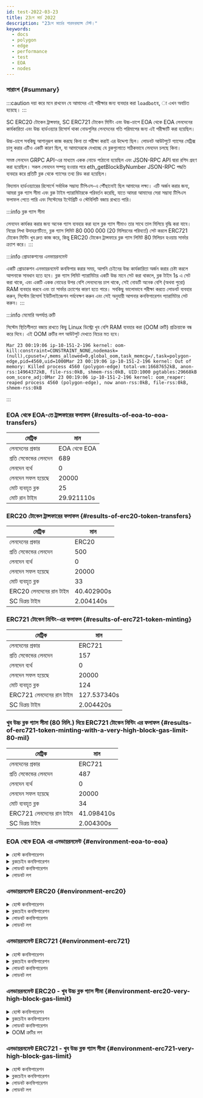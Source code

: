```yaml
---
id: test-2022-03-23
title: 23শে মার্চ 2022
description: "23শে মার্চের পারফরম্যান্স টেস্ট।"
keywords:
  - docs
  - polygon
  - edge
  - performance
  - test
  - EOA
  - nodes
---
```


### সারাংশ {#summary}

:::caution
দয়া করে মনে রাখবেন যে আমাদের এই পরীক্ষার জন্য ব্যবহার করা `loadbot`হ, া এখন অবচিত হয়েছে।
:::

SC ERC20 টোকেন ট্রান্সফার, SC ERC721 টোকেন মিন্টিং এবং উচ্চ-চাপে EOA থেকে EOA লেনদেনের কার্যকারিতা এবং উচ্চ হার্ডওয়্যার রিসোর্স থাকা নোডগুলির লেনদেনের গতি পরিমাপের জন্য এই পরীক্ষাটি করা হয়েছিল।

উচ্চ-চাপে সবকিছু আশানুরূপ কাজ করছে কিনা তা পরীক্ষা করাই এর উদ্দেশ্য ছিল। লোডবট আউটপুটে গ্যাসের মেট্রিক্স চালু করার এটিও একটি কারণ ছিল, যা আমাদেরকে দেখাচ্ছে যে ব্লকগুলোতে সঠিকভাবে লেনদেন চলছে কিনা।

সমস্ত লেনদেন GRPC API-এর মাধ্যমে একক নোডে পাঠানো হয়েছিল এবং JSON-RPC API দ্বারা রশিদ গ্রহণ করা হয়েছিল। সকল লেনদেন সম্পন্ন হওয়ার পরে eth_getBlockByNumber JSON-RPC পদ্ধতি ব্যবহার করে প্রতিটি ব্লক থেকে গ্যাসের তথ্য রিড করা হয়েছিল।

বিদ্যমান হার্ডওয়্যারের রিসোর্সে সর্বাধিক সম্ভাব্য টিপিএস-এ পৌঁছানোই ছিল আমাদের লক্ষ্য। এটি অর্জন করার জন্য, আমরা ব্লক গ্যাস সীমা এবং ব্লক টাইম প্যারামিটারকে পরিবর্তন করেছি, যাতে আমরা আমাদের সেরা সম্ভাব্য টিপিএস ফলাফল পেতে পারি এবং সিস্টেমের ইন্টেগ্রিটি ও স্টেবিলিটি বজায় রাখতে পারি।

:::info ব্লক গ্যাস সীমা

লেনদেন কার্যকর করার জন্য অনেক গ্যাস ব্যবহার করা হলে ব্লক গ্যাস সীমাও তার সাথে তাল মিলিয়ে বৃদ্ধি করা যাবে।
নিম্নের লিখা উদাহরণটিতে, ব্লক গ্যাস লিমিট 80 000 000 (20 মিলিয়নের পরিবর্তে) সেট করলে ERC721 টোকেন মিন্টিং খুব দ্রুত কাজ করে, কিন্তু ERC20 টোকেন ট্রান্সফারে ব্লক গ্যাস লিমিট 80 মিলিয়ন হওয়ায় সার্ভার ক্র্যাশ করে।
:::

:::info প্রোডাকশনের এনভায়রনমেন্ট

একটি প্রোডাকশন এনভায়রনমেন্ট কনফিগার করার সময়, আপনি চেইনের উচ্চ কার্যকারিতা অর্জন করার চেষ্টা করলে আপনাকে সাবধান হতে হবে।
ব্লক গ্যাস লিমিট প্যারামিটার একটি উচ্চ মানে সেট করা থাকলে, ব্লক টাইম 1s এ সেট করা থাকে, এবং একটি একক নোডের উপর বেশি লেনদেনের চাপ থাকে, সেই নোডটি অনেক বেশি (অথবা পুরো) RAM ব্যবহার করবে এবং তা সার্ভার ক্র্যাশের কারণ হতে পারে। সবকিছু ভালোভাবে পরীক্ষা করতে লোডবট ব্যবহার করুন, সিস্টেম রিসোর্স ইউটিলাইজেশন পর্যবেক্ষণ করুন এবং সেই অনুযায়ী আপনার কনফিগারেশন প্যারামিটার সেট করুন।
:::

:::info মেমোরি অপর্যাপ্ত ত্রুটি

সিস্টেম স্থিতিশীলতা বজায় রাখতে কিছু Linux ডিস্ট্রো খুব বেশি RAM ব্যবহার করা (OOM ত্রুটি) প্রক্রিয়াকে বন্ধ করে দিবে।
এই OOM ত্রুটির লগ আউটপুট দেখতে নিচের মত হবে।
```
Mar 23 00:19:06 ip-10-151-2-196 kernel: oom-kill:constraint=CONSTRAINT_NONE,nodemask=(null),cpuset=/,mems_allowed=0,global_oom,task_memcg=/,task=polygon-edge,pid=4560,uid=1000Mar 23 00:19:06 ip-10-151-2-196 kernel: Out of memory: Killed process 4560 (polygon-edge) total-vm:16687652kB, anon-rss:14964372kB, file-rss:0kB, shmem-rss:0kB, UID:1000 pgtables:29668kB oom_score_adj:0Mar 23 00:19:06 ip-10-151-2-196 kernel: oom_reaper: reaped process 4560 (polygon-edge), now anon-rss:0kB, file-rss:0kB, shmem-rss:0kB
```
:::

### EOA থেকে EOA-তে ট্রান্সফারের ফলাফল {#results-of-eoa-to-eoa-transfers}
| মেট্রিক | মান |
| ------ | ----- |
| লেনদেনের প্রকার | EOA থেকে EOA |
| প্রতি সেকেন্ডের লেনদেন | 689 |
| লেনদেন ব্যর্থ | 0 |
| লেনদেন সফল হয়েছে | 20000 |
| মোট ব্যবহৃত ব্লক | 25 |
| মোট রান টাইম | 29.921110s |

### ERC20 টোকেন ট্রান্সফারের ফলাফল {#results-of-erc20-token-transfers}

| মেট্রিক | মান |
| ------ | ----- |
| লেনদেনের প্রকার | ERC20 |
| প্রতি সেকেন্ডের লেনদেন | 500 |
| লেনদেন ব্যর্থ | 0 |
| লেনদেন সফল হয়েছে | 20000 |
| মোট ব্যবহৃত ব্লক | 33 |
| ERC20 লেনদেনের রান টাইম | 40.402900s |
| SC ডিপ্লয় টাইম | 2.004140s |

### ERC721 টোকেন মিন্টিং-এর ফলাফল {#results-of-erc721-token-minting}

| মেট্রিক | মান |
| ------ | ----- |
| লেনদেনের প্রকার | ERC721 |
| প্রতি সেকেন্ডের লেনদেন | 157 |
| লেনদেন ব্যর্থ | 0 |
| লেনদেন সফল হয়েছে | 20000 |
| মোট ব্যবহৃত ব্লক | 124 |
| ERC721 লেনদেনের রান টাইম | 127.537340s |
| SC ডিপ্লয় টাইম | 2.004420s |


### খুব উচ্চ ব্লক গ্যাস সীমা (80 মিলি.) দিয়ে ERC721 টোকেন মিন্টিং এর ফলাফল {#results-of-erc721-token-minting-with-a-very-high-block-gas-limit-80-mil}
| মেট্রিক | মান |
| ------ | ----- |
| লেনদেনের প্রকার | ERC721 |
| প্রতি সেকেন্ডের লেনদেন | 487 |
| লেনদেন ব্যর্থ | 0 |
| লেনদেন সফল হয়েছে | 20000 |
| মোট ব্যবহৃত ব্লক | 34 |
| ERC721 লেনদেনের রান টাইম | 41.098410s |
| SC ডিপ্লয় টাইম | 2.004300s |


### EOA থেকে EOA এর এনভায়রনমেন্ট {#environment-eoa-to-eoa}
<details>
  <summary>হোস্ট কনফিগারেশন</summary>
  <div>
    <div>
        <table>
            <tr>
                <td>ক্লাউড প্রোভাইডার</td>
                <td>AWS</td>
            </tr>
            <tr>
                <td>ইনস্ট্যান্সের আকার</td>
                <td>c5.2xlarge</td>
            </tr>
            <tr>
                <td>নেটওয়ার্কিং</td>
                <td>প্রাইভেট সাবনেট</td>
            </tr>
            <tr>
                <td>অপারেটিং সিস্টেম</td>
                <td>Amazon Linux 2 AMI (HVM) - Kernel 5.10</td>
            </tr>
            <tr>
                <td>ফাইল ডেস্ক্রিপ্টর লিমিট</td>
                <td>65535</td>
            </tr>
            <tr>
                <td>ব্যবহারকারী সর্বোচ্চ প্রসেস করতে পারেন</td>
                <td>65535</td>
            </tr>
        </table>
    </div>
    <br/>
  </div>
</details>

<details>
  <summary>ব্লকচেইন কনফিগারেশন</summary>
  <div>
    <div>
        <table>
            <tr>
                <td>Polygon Edge সংস্করণ</td>
                <td>ডেভেলপ ব্রাঞ্চে <a href="https://github.com/0xPolygon/polygon-edge/commit/06e11eac8da98c79c938fc53dda2da3318cfbe04">06e11eac8da98c79c938fc53ddda2da3318cfbe04</a> কমিট করুন</td>
            </tr>
            <tr>
                <td>যাচাইকারীর নোড</td>
                <td>4</td>
            </tr>
            <tr>
                <td>অ-যাচাইকারী নোড</td>
                <td>0</td>
            </tr>
            <tr>
                <td>কনসেনসাস</td>
                <td>IBFT PoA</td>
            </tr>
            <tr>
                <td>ব্লক টাইম</td>
                <td>1s</td>
            </tr>
            <tr>
                <td>ব্লক গ্যাস সীমা</td>
                <td>20000000</td>
            </tr>
            <tr>
                <td>সর্বোচ্চ স্লট</td>
                <td>1000000</td>
            </tr>
            <tr>
                <td>ব্লকের গড় ব্যবহার</td>
                <td>84.00%</td>
            </tr>
        </table>
    </div>
    <br/>
  </div>
</details>

<details>
  <summary>লোডবট কনফিগারেশন</summary>
  <div>
    <div>
        <table>
            <tr>
                <td>মোট লেনদেন</td>
                <td>20000</td>
            </tr>
            <tr>
                <td>প্রতি সেকেন্ডে পাঠানো লেনদেন</td>
                <td>689</td>
            </tr>
            <tr>
                <td>লেনদেনের প্রকার</td>
                <td>EOA থেকে EOA ট্রান্সফার</td>
            </tr>
        </table>
    </div>
    <br/>
  </div>
</details>

<details>
    <summary>লোডবট লগ</summary>

    [COUNT DATA]
    Transactions submitted = 20000
    Transactions failed    = 0

    [APPROXIMATE TPS]
    Approximate number of transactions per second = 689

    [TURN AROUND DATA]
    Average transaction turn around = 5.685740s
    Fastest transaction turn around = 2.004480s
    Slowest transaction turn around = 9.013790s
    Total loadbot execution time    = 29.921110s

    [BLOCK DATA]
    Blocks required = 25

    Block #435 = 865 txns (18165000 gasUsed / 20000000 gasLimit) utilization = 90.83%
    Block #436 = 952 txns (19992000 gasUsed / 20000000 gasLimit) utilization = 99.96%
    Block #437 = 360 txns (7560000 gasUsed / 20000000 gasLimit) utilization  = 37.80%
    Block #438 = 952 txns (19992000 gasUsed / 20000000 gasLimit) utilization = 99.96%
    Block #439 = 952 txns (19992000 gasUsed / 20000000 gasLimit) utilization = 99.96%
    Block #440 = 952 txns (19992000 gasUsed / 20000000 gasLimit) utilization = 99.96%
    Block #442 = 952 txns (19992000 gasUsed / 20000000 gasLimit) utilization = 99.96%
    Block #443 = 952 txns (19992000 gasUsed / 20000000 gasLimit) utilization = 99.96%
    Block #444 = 952 txns (19992000 gasUsed / 20000000 gasLimit) utilization = 99.96%
    Block #445 = 157 txns (3297000 gasUsed / 20000000 gasLimit) utilization  = 16.48%
    Block #446 = 952 txns (19992000 gasUsed / 20000000 gasLimit) utilization = 99.96%
    Block #447 = 952 txns (19992000 gasUsed / 20000000 gasLimit) utilization = 99.96%
    Block #448 = 952 txns (19992000 gasUsed / 20000000 gasLimit) utilization = 99.96%
    Block #450 = 952 txns (19992000 gasUsed / 20000000 gasLimit) utilization = 99.96%
    Block #451 = 952 txns (19992000 gasUsed / 20000000 gasLimit) utilization = 99.96%
    Block #452 = 952 txns (19992000 gasUsed / 20000000 gasLimit) utilization = 99.96%
    Block #453 = 363 txns (7623000 gasUsed / 20000000 gasLimit) utilization  = 38.12%
    Block #454 = 952 txns (19992000 gasUsed / 20000000 gasLimit) utilization = 99.96%
    Block #455 = 952 txns (19992000 gasUsed / 20000000 gasLimit) utilization = 99.96%
    Block #456 = 952 txns (19992000 gasUsed / 20000000 gasLimit) utilization = 99.96%
    Block #458 = 952 txns (19992000 gasUsed / 20000000 gasLimit) utilization = 99.96%
    Block #459 = 952 txns (19992000 gasUsed / 20000000 gasLimit) utilization = 99.96%
    Block #460 = 952 txns (19992000 gasUsed / 20000000 gasLimit) utilization = 99.96%
    Block #461 = 16 txns (336000 gasUsed / 20000000 gasLimit) utilization    = 1.68%
    Block #462 = 151 txns (3171000 gasUsed / 20000000 gasLimit) utilization  = 15.86%

    [AVERAGE BLOCK UTILIZATION]
    Average utilization acorss all blocks = 84.00%
</details>

### এনভায়রনমেন্ট ERC20 {#environment-erc20}
<details>
  <summary>হোস্ট কনফিগারেশন</summary>
  <div>
    <div>
        <table>
            <tr>
                <td>ক্লাউড প্রোভাইডার</td>
                <td>AWS</td>
            </tr>
            <tr>
                <td>ইনস্ট্যান্সের আকার</td>
                <td>c5.2xlarge</td>
            </tr>
            <tr>
                <td>নেটওয়ার্কিং</td>
                <td>প্রাইভেট সাবনেট</td>
            </tr>
            <tr>
                <td>অপারেটিং সিস্টেম</td>
                <td>Amazon Linux 2 AMI (HVM) - Kernel 5.10</td>
            </tr>
            <tr>
                <td>ফাইল ডেস্ক্রিপ্টর লিমিট</td>
                <td>65535</td>
            </tr>
            <tr>
                <td>ব্যবহারকারী সর্বোচ্চ প্রসেস করতে পারেন</td>
                <td>65535</td>
            </tr>
        </table>
    </div>
    <br/>
  </div>
</details>

<details>
  <summary>ব্লকচেইন কনফিগারেশন</summary>
  <div>
    <div>
        <table>
            <tr>
                <td>Polygon Edge সংস্করণ</td>
                <td>ডেভেলপ ব্রাঞ্চে <a href="https://github.com/0xPolygon/polygon-edge/commit/06e11eac8da98c79c938fc53dda2da3318cfbe04">06e11eac8da98c79c938fc53ddda2da3318cfbe04</a> কমিট করুন</td>
            </tr>
            <tr>
                <td>যাচাইকারীর নোড</td>
                <td>4</td>
            </tr>
            <tr>
                <td>অ-যাচাইকারী নোড</td>
                <td>0</td>
            </tr>
            <tr>
                <td>কনসেনসাস</td>
                <td>IBFT PoA</td>
            </tr>
            <tr>
                <td>ব্লক টাইম</td>
                <td>1s</td>
            </tr>
            <tr>
                <td>ব্লক গ্যাস সীমা</td>
                <td>20000000</td>
            </tr>
            <tr>
                <td>সর্বোচ্চ স্লট</td>
                <td>1000000</td>
            </tr>
            <tr>
                <td>ব্লকের গড় ব্যবহার</td>
                <td>88.38%</td>
            </tr>
        </table>
    </div>
    <br/>
  </div>
</details>

<details>
  <summary>লোডবট কনফিগারেশন</summary>
  <div>
    <div>
        <table>
            <tr>
                <td>মোট লেনদেন</td>
                <td>20000</td>
            </tr>
            <tr>
                <td>প্রতি সেকেন্ডে পাঠানো লেনদেন</td>
                <td>500</td>
            </tr>
            <tr>
                <td>লেনদেনের প্রকার</td>
                <td>ERC20 থেকে ERC20 ট্রান্সফার</td>
            </tr>
        </table>
    </div>
    <br/>
  </div>
</details>

<details>
    <summary>লোডবট লগ</summary>

    [COUNT DATA]
    Transactions submitted = 20000
    Transactions failed    = 0

    [APPROXIMATE TPS]
    Approximate number of transactions per second = 500

    [CONTRACT DEPLOYMENT DATA]
    Contract address     = 0xfCCb5bC1E2EdCcE6336f3C3112af488E9f7fFd45
    Total execution time = 2.004140s

    [CONTRACT BLOCK DATA]
    Blocks required = 1

    Block #643 = 1 txns (1055769 gasUsed / 20000000 gasLimit) utilization = 5.28%

    [TURN AROUND DATA]
    Average transaction turn around = 10.011350s
    Fastest transaction turn around = 2.005370s
    Slowest transaction turn around = 18.039780s
    Total loadbot execution time    = 40.402900s

    [BLOCK DATA]
    Blocks required = 33

    Block #645 = 684 txns (19962000 gasUsed / 20000000 gasLimit) utilization = 99.81%
    Block #646 = 685 txns (19976150 gasUsed / 20000000 gasLimit) utilization = 99.88%
    Block #647 = 685 txns (19976150 gasUsed / 20000000 gasLimit) utilization = 99.88%
    Block #648 = 685 txns (19976150 gasUsed / 20000000 gasLimit) utilization = 99.88%
    Block #650 = 685 txns (19976150 gasUsed / 20000000 gasLimit) utilization = 99.88%
    Block #651 = 685 txns (19976150 gasUsed / 20000000 gasLimit) utilization = 99.88%
    Block #652 = 685 txns (19976150 gasUsed / 20000000 gasLimit) utilization = 99.88%
    Block #653 = 1 txns (37550 gasUsed / 20000000 gasLimit) utilization      = 0.19%
    Block #654 = 685 txns (19976150 gasUsed / 20000000 gasLimit) utilization = 99.88%
    Block #655 = 685 txns (19976150 gasUsed / 20000000 gasLimit) utilization = 99.88%
    Block #656 = 685 txns (19976150 gasUsed / 20000000 gasLimit) utilization = 99.88%
    Block #657 = 200 txns (5838400 gasUsed / 20000000 gasLimit) utilization  = 29.19%
    Block #658 = 685 txns (19976150 gasUsed / 20000000 gasLimit) utilization = 99.88%
    Block #659 = 685 txns (19976150 gasUsed / 20000000 gasLimit) utilization = 99.88%
    Block #660 = 685 txns (19976150 gasUsed / 20000000 gasLimit) utilization = 99.88%
    Block #661 = 200 txns (5838400 gasUsed / 20000000 gasLimit) utilization  = 29.19%
    Block #662 = 685 txns (19976150 gasUsed / 20000000 gasLimit) utilization = 99.88%
    Block #663 = 685 txns (19976150 gasUsed / 20000000 gasLimit) utilization = 99.88%
    Block #664 = 685 txns (19976150 gasUsed / 20000000 gasLimit) utilization = 99.88%
    Block #666 = 685 txns (19976150 gasUsed / 20000000 gasLimit) utilization = 99.88%
    Block #667 = 685 txns (19976150 gasUsed / 20000000 gasLimit) utilization = 99.88%
    Block #668 = 685 txns (19976150 gasUsed / 20000000 gasLimit) utilization = 99.88%
    Block #669 = 414 txns (12076500 gasUsed / 20000000 gasLimit) utilization = 60.38%
    Block #670 = 685 txns (19976150 gasUsed / 20000000 gasLimit) utilization = 99.88%
    Block #671 = 685 txns (19976150 gasUsed / 20000000 gasLimit) utilization = 99.88%
    Block #672 = 685 txns (19976150 gasUsed / 20000000 gasLimit) utilization = 99.88%
    Block #673 = 46 txns (1349300 gasUsed / 20000000 gasLimit) utilization   = 6.75%
    Block #674 = 685 txns (19976150 gasUsed / 20000000 gasLimit) utilization = 99.88%
    Block #675 = 685 txns (19976150 gasUsed / 20000000 gasLimit) utilization = 99.88%
    Block #676 = 685 txns (19976150 gasUsed / 20000000 gasLimit) utilization = 99.88%
    Block #678 = 685 txns (19976150 gasUsed / 20000000 gasLimit) utilization = 99.88%
    Block #679 = 685 txns (19976150 gasUsed / 20000000 gasLimit) utilization = 99.88%
    Block #680 = 645 txns (18810150 gasUsed / 20000000 gasLimit) utilization = 94.05%

    [AVERAGE BLOCK UTILIZATION]
    Average utilization acorss all blocks = 88.38%

</details>

### এনভায়রনমেন্ট ERC721 {#environment-erc721}
<details>
  <summary>হোস্ট কনফিগারেশন</summary>
  <div>
    <div>
        <table>
            <tr>
                <td>ক্লাউড প্রোভাইডার</td>
                <td>AWS</td>
            </tr>
            <tr>
                <td>ইনস্ট্যান্সের আকার</td>
                <td>c5.2xlarge</td>
            </tr>
            <tr>
                <td>নেটওয়ার্কিং</td>
                <td>প্রাইভেট সাবনেট</td>
            </tr>
            <tr>
                <td>অপারেটিং সিস্টেম</td>
                <td>Amazon Linux 2 AMI (HVM) - Kernel 5.10</td>
            </tr>
            <tr>
                <td>ফাইল ডেস্ক্রিপ্টর লিমিট</td>
                <td>65535</td>
            </tr>
            <tr>
                <td>ব্যবহারকারী সর্বোচ্চ প্রসেস করতে পারেন</td>
                <td>65535</td>
            </tr>
        </table>
    </div>
    <br/>
  </div>
</details>

<details>
  <summary>ব্লকচেইন কনফিগারেশন</summary>
  <div>
    <div>
        <table>
            <tr>
                <td>Polygon Edge সংস্করণ</td>
                <td>ডেভেলপ ব্রাঞ্চে <a href="https://github.com/0xPolygon/polygon-edge/commit/06e11eac8da98c79c938fc53dda2da3318cfbe04">06e11eac8da98c79c938fc53ddda2da3318cfbe04</a> কমিট করুন</td>
            </tr>
            <tr>
                <td>যাচাইকারীর নোড</td>
                <td>4</td>
            </tr>
            <tr>
                <td>অ-যাচাইকারী নোড</td>
                <td>0</td>
            </tr>
            <tr>
                <td>কনসেনসাস</td>
                <td>IBFT PoA</td>
            </tr>
            <tr>
                <td>ব্লক টাইম</td>
                <td>1s</td>
            </tr>
            <tr>
                <td>ব্লক গ্যাস সীমা</td>
                <td>20000000</td>
            </tr>
            <tr>
                <td>সর্বোচ্চ স্লট</td>
                <td>1000000</td>
            </tr>
            <tr>
                <td>ব্লকের গড় ব্যবহার</td>
                <td>92.90%</td>
            </tr>
        </table>
    </div>
    <br/>
  </div>
</details>

<details>
  <summary>লোডবট কনফিগারেশন</summary>
  <div>
    <div>
        <table>
            <tr>
                <td>মোট লেনদেন</td>
                <td>20000</td>
            </tr>
            <tr>
                <td>প্রতি সেকেন্ডে পাঠানো লেনদেন</td>
                <td>157</td>
            </tr>
            <tr>
                <td>লেনদেনের প্রকার</td>
                <td>ERC721 টোকেন মিন্ট</td>
            </tr>
        </table>
    </div>
    <br/>
  </div>
</details>

<details>
    <summary>লোডবট লগ</summary>

    [COUNT DATA]
    Transactions submitted = 20000
    Transactions failed    = 0

    [APPROXIMATE TPS]
    Approximate number of transactions per second = 157

    [CONTRACT DEPLOYMENT DATA]
    Contract address     = 0x04D4F76817D951fc15E08392cBB056B50fea64aa
    Total execution time = 2.004420s

    [CONTRACT BLOCK DATA]
    Blocks required = 1

    Block #1173 = 1 txns (2528760 gasUsed / 20000000 gasLimit) utilization = 12.64%

    [TURN AROUND DATA]
    Average transaction turn around = 53.282990s
    Fastest transaction turn around = 2.003130s
    Slowest transaction turn around = 105.151960s
    Total loadbot execution time    = 127.537340s

    [BLOCK DATA]
    Blocks required = 124

    Block #1175 = 173 txns (19958658 gasUsed / 20000000 gasLimit) utilization = 99.79%
    Block #1176 = 173 txns (19928658 gasUsed / 20000000 gasLimit) utilization = 99.64%
    Block #1177 = 173 txns (19928658 gasUsed / 20000000 gasLimit) utilization = 99.64%
    Block #1178 = 173 txns (19928658 gasUsed / 20000000 gasLimit) utilization = 99.64%
    Block #1179 = 173 txns (19928658 gasUsed / 20000000 gasLimit) utilization = 99.64%
    Block #1180 = 173 txns (19928658 gasUsed / 20000000 gasLimit) utilization = 99.64%
    Block #1181 = 173 txns (19928658 gasUsed / 20000000 gasLimit) utilization = 99.64%
    Block #1182 = 173 txns (19928658 gasUsed / 20000000 gasLimit) utilization = 99.64%
    Block #1183 = 173 txns (19928658 gasUsed / 20000000 gasLimit) utilization = 99.64%
    Block #1184 = 173 txns (19928658 gasUsed / 20000000 gasLimit) utilization = 99.64%
    Block #1185 = 173 txns (19928658 gasUsed / 20000000 gasLimit) utilization = 99.64%
    Block #1186 = 173 txns (19928658 gasUsed / 20000000 gasLimit) utilization = 99.64%
    Block #1187 = 173 txns (19928658 gasUsed / 20000000 gasLimit) utilization = 99.64%
    Block #1188 = 173 txns (19928658 gasUsed / 20000000 gasLimit) utilization = 99.64%
    Block #1189 = 173 txns (19928658 gasUsed / 20000000 gasLimit) utilization = 99.64%
    Block #1190 = 173 txns (19928658 gasUsed / 20000000 gasLimit) utilization = 99.64%
    Block #1191 = 173 txns (19928658 gasUsed / 20000000 gasLimit) utilization = 99.64%
    Block #1192 = 47 txns (5420262 gasUsed / 20000000 gasLimit) utilization   = 27.10%
    Block #1193 = 173 txns (19928658 gasUsed / 20000000 gasLimit) utilization = 99.64%
    Block #1194 = 173 txns (19928658 gasUsed / 20000000 gasLimit) utilization = 99.64%
    Block #1195 = 173 txns (19928658 gasUsed / 20000000 gasLimit) utilization = 99.64%
    Block #1196 = 173 txns (19928658 gasUsed / 20000000 gasLimit) utilization = 99.64%
    Block #1197 = 173 txns (19928658 gasUsed / 20000000 gasLimit) utilization = 99.64%
    Block #1198 = 173 txns (19928658 gasUsed / 20000000 gasLimit) utilization = 99.64%
    Block #1199 = 173 txns (19928658 gasUsed / 20000000 gasLimit) utilization = 99.64%
    Block #1200 = 173 txns (19928658 gasUsed / 20000000 gasLimit) utilization = 99.64%
    Block #1201 = 173 txns (19928658 gasUsed / 20000000 gasLimit) utilization = 99.64%
    Block #1202 = 173 txns (19928658 gasUsed / 20000000 gasLimit) utilization = 99.64%
    Block #1203 = 173 txns (19928658 gasUsed / 20000000 gasLimit) utilization = 99.64%
    Block #1204 = 45 txns (5189970 gasUsed / 20000000 gasLimit) utilization   = 25.95%
    Block #1205 = 173 txns (19928658 gasUsed / 20000000 gasLimit) utilization = 99.64%
    Block #1206 = 173 txns (19928658 gasUsed / 20000000 gasLimit) utilization = 99.64%
    Block #1207 = 173 txns (19928658 gasUsed / 20000000 gasLimit) utilization = 99.64%
    Block #1208 = 59 txns (6802014 gasUsed / 20000000 gasLimit) utilization   = 34.01%
    Block #1209 = 173 txns (19928658 gasUsed / 20000000 gasLimit) utilization = 99.64%
    Block #1210 = 173 txns (19928658 gasUsed / 20000000 gasLimit) utilization = 99.64%
    Block #1211 = 173 txns (19928658 gasUsed / 20000000 gasLimit) utilization = 99.64%
    Block #1212 = 173 txns (19928658 gasUsed / 20000000 gasLimit) utilization = 99.64%
    Block #1213 = 173 txns (19928658 gasUsed / 20000000 gasLimit) utilization = 99.64%
    Block #1214 = 173 txns (19928658 gasUsed / 20000000 gasLimit) utilization = 99.64%
    Block #1215 = 173 txns (19928658 gasUsed / 20000000 gasLimit) utilization = 99.64%
    Block #1216 = 42 txns (4844532 gasUsed / 20000000 gasLimit) utilization   = 24.22%
    Block #1217 = 173 txns (19928658 gasUsed / 20000000 gasLimit) utilization = 99.64%
    Block #1218 = 173 txns (19928658 gasUsed / 20000000 gasLimit) utilization = 99.64%
    Block #1219 = 173 txns (19928658 gasUsed / 20000000 gasLimit) utilization = 99.64%
    Block #1220 = 173 txns (19928658 gasUsed / 20000000 gasLimit) utilization = 99.64%
    Block #1221 = 173 txns (19928658 gasUsed / 20000000 gasLimit) utilization = 99.64%
    Block #1222 = 173 txns (19928658 gasUsed / 20000000 gasLimit) utilization = 99.64%
    Block #1223 = 173 txns (19928658 gasUsed / 20000000 gasLimit) utilization = 99.64%
    Block #1224 = 26 txns (3002196 gasUsed / 20000000 gasLimit) utilization   = 15.01%
    Block #1225 = 173 txns (19928658 gasUsed / 20000000 gasLimit) utilization = 99.64%
    Block #1226 = 173 txns (19928658 gasUsed / 20000000 gasLimit) utilization = 99.64%
    Block #1227 = 173 txns (19928658 gasUsed / 20000000 gasLimit) utilization = 99.64%
    Block #1228 = 173 txns (19928658 gasUsed / 20000000 gasLimit) utilization = 99.64%
    Block #1229 = 173 txns (19928658 gasUsed / 20000000 gasLimit) utilization = 99.64%
    Block #1230 = 173 txns (19928658 gasUsed / 20000000 gasLimit) utilization = 99.64%
    Block #1231 = 173 txns (19928658 gasUsed / 20000000 gasLimit) utilization = 99.64%
    Block #1232 = 76 txns (8759496 gasUsed / 20000000 gasLimit) utilization   = 43.80%
    Block #1233 = 173 txns (19928658 gasUsed / 20000000 gasLimit) utilization = 99.64%
    Block #1234 = 173 txns (19928658 gasUsed / 20000000 gasLimit) utilization = 99.64%
    Block #1235 = 173 txns (19928658 gasUsed / 20000000 gasLimit) utilization = 99.64%
    Block #1236 = 90 txns (10371540 gasUsed / 20000000 gasLimit) utilization  = 51.86%
    Block #1237 = 173 txns (19928658 gasUsed / 20000000 gasLimit) utilization = 99.64%
    Block #1238 = 173 txns (19928658 gasUsed / 20000000 gasLimit) utilization = 99.64%
    Block #1239 = 173 txns (19928658 gasUsed / 20000000 gasLimit) utilization = 99.64%
    Block #1240 = 173 txns (19928658 gasUsed / 20000000 gasLimit) utilization = 99.64%
    Block #1241 = 173 txns (19928658 gasUsed / 20000000 gasLimit) utilization = 99.64%
    Block #1242 = 173 txns (19928658 gasUsed / 20000000 gasLimit) utilization = 99.64%
    Block #1243 = 173 txns (19928658 gasUsed / 20000000 gasLimit) utilization = 99.64%
    Block #1244 = 173 txns (19928658 gasUsed / 20000000 gasLimit) utilization = 99.64%
    Block #1245 = 173 txns (19928658 gasUsed / 20000000 gasLimit) utilization = 99.64%
    Block #1246 = 173 txns (19928658 gasUsed / 20000000 gasLimit) utilization = 99.64%
    Block #1247 = 173 txns (19928658 gasUsed / 20000000 gasLimit) utilization = 99.64%
    Block #1248 = 173 txns (19928658 gasUsed / 20000000 gasLimit) utilization = 99.64%
    Block #1249 = 173 txns (19928658 gasUsed / 20000000 gasLimit) utilization = 99.64%
    Block #1250 = 173 txns (19928658 gasUsed / 20000000 gasLimit) utilization = 99.64%
    Block #1251 = 173 txns (19928658 gasUsed / 20000000 gasLimit) utilization = 99.64%
    Block #1252 = 173 txns (19928658 gasUsed / 20000000 gasLimit) utilization = 99.64%
    Block #1253 = 173 txns (19928658 gasUsed / 20000000 gasLimit) utilization = 99.64%
    Block #1254 = 173 txns (19928658 gasUsed / 20000000 gasLimit) utilization = 99.64%
    Block #1255 = 173 txns (19928658 gasUsed / 20000000 gasLimit) utilization = 99.64%
    Block #1256 = 173 txns (19928658 gasUsed / 20000000 gasLimit) utilization = 99.64%
    Block #1257 = 173 txns (19928658 gasUsed / 20000000 gasLimit) utilization = 99.64%
    Block #1258 = 173 txns (19928658 gasUsed / 20000000 gasLimit) utilization = 99.64%
    Block #1259 = 173 txns (19928658 gasUsed / 20000000 gasLimit) utilization = 99.64%
    Block #1260 = 99 txns (11407854 gasUsed / 20000000 gasLimit) utilization  = 57.04%
    Block #1261 = 173 txns (19928658 gasUsed / 20000000 gasLimit) utilization = 99.64%
    Block #1262 = 173 txns (19928658 gasUsed / 20000000 gasLimit) utilization = 99.64%
    Block #1263 = 173 txns (19928658 gasUsed / 20000000 gasLimit) utilization = 99.64%
    Block #1264 = 173 txns (19928658 gasUsed / 20000000 gasLimit) utilization = 99.64%
    Block #1265 = 173 txns (19928658 gasUsed / 20000000 gasLimit) utilization = 99.64%
    Block #1266 = 173 txns (19928658 gasUsed / 20000000 gasLimit) utilization = 99.64%
    Block #1267 = 173 txns (19928658 gasUsed / 20000000 gasLimit) utilization = 99.64%
    Block #1268 = 18 txns (2081028 gasUsed / 20000000 gasLimit) utilization   = 10.41%
    Block #1269 = 173 txns (19928658 gasUsed / 20000000 gasLimit) utilization = 99.64%
    Block #1270 = 173 txns (19928658 gasUsed / 20000000 gasLimit) utilization = 99.64%
    Block #1271 = 173 txns (19928658 gasUsed / 20000000 gasLimit) utilization = 99.64%
    Block #1272 = 173 txns (19928658 gasUsed / 20000000 gasLimit) utilization = 99.64%
    Block #1273 = 173 txns (19928658 gasUsed / 20000000 gasLimit) utilization = 99.64%
    Block #1274 = 173 txns (19928658 gasUsed / 20000000 gasLimit) utilization = 99.64%
    Block #1275 = 173 txns (19928658 gasUsed / 20000000 gasLimit) utilization = 99.64%
    Block #1276 = 173 txns (19928658 gasUsed / 20000000 gasLimit) utilization = 99.64%
    Block #1277 = 173 txns (19928658 gasUsed / 20000000 gasLimit) utilization = 99.64%
    Block #1278 = 173 txns (19928658 gasUsed / 20000000 gasLimit) utilization = 99.64%
    Block #1279 = 173 txns (19928658 gasUsed / 20000000 gasLimit) utilization = 99.64%
    Block #1280 = 173 txns (19928658 gasUsed / 20000000 gasLimit) utilization = 99.64%
    Block #1281 = 173 txns (19928658 gasUsed / 20000000 gasLimit) utilization = 99.64%
    Block #1282 = 173 txns (19928658 gasUsed / 20000000 gasLimit) utilization = 99.64%
    Block #1283 = 173 txns (19928658 gasUsed / 20000000 gasLimit) utilization = 99.64%
    Block #1284 = 173 txns (19928658 gasUsed / 20000000 gasLimit) utilization = 99.64%
    Block #1285 = 173 txns (19928658 gasUsed / 20000000 gasLimit) utilization = 99.64%
    Block #1286 = 173 txns (19928658 gasUsed / 20000000 gasLimit) utilization = 99.64%
    Block #1287 = 173 txns (19928658 gasUsed / 20000000 gasLimit) utilization = 99.64%
    Block #1288 = 78 txns (8989788 gasUsed / 20000000 gasLimit) utilization   = 44.95%
    Block #1289 = 173 txns (19928658 gasUsed / 20000000 gasLimit) utilization = 99.64%
    Block #1290 = 173 txns (19928658 gasUsed / 20000000 gasLimit) utilization = 99.64%
    Block #1291 = 173 txns (19928658 gasUsed / 20000000 gasLimit) utilization = 99.64%
    Block #1292 = 173 txns (19928658 gasUsed / 20000000 gasLimit) utilization = 99.64%
    Block #1293 = 173 txns (19928658 gasUsed / 20000000 gasLimit) utilization = 99.64%
    Block #1294 = 173 txns (19928658 gasUsed / 20000000 gasLimit) utilization = 99.64%
    Block #1295 = 173 txns (19928658 gasUsed / 20000000 gasLimit) utilization = 99.64%
    Block #1296 = 30 txns (3462780 gasUsed / 20000000 gasLimit) utilization   = 17.31%
    Block #1297 = 173 txns (19928658 gasUsed / 20000000 gasLimit) utilization = 99.64%
    Block #1298 = 14 txns (1620444 gasUsed / 20000000 gasLimit) utilization   = 8.10%

    [AVERAGE BLOCK UTILIZATION]
    Average utilization acorss all blocks = 92.90%

</details>

### এনভায়রনমেন্ট ERC20 - খুব উচ্চ ব্লক গ্যাস সীমা {#environment-erc20-very-high-block-gas-limit}
<details>
  <summary>হোস্ট কনফিগারেশন</summary>
  <div>
    <div>
        <table>
            <tr>
                <td>ক্লাউড প্রোভাইডার</td>
                <td>AWS</td>
            </tr>
            <tr>
                <td>ইনস্ট্যান্সের আকার</td>
                <td>c5.2xlarge</td>
            </tr>
            <tr>
                <td>নেটওয়ার্কিং</td>
                <td>প্রাইভেট সাবনেট</td>
            </tr>
            <tr>
                <td>অপারেটিং সিস্টেম</td>
                <td>Amazon Linux 2 AMI (HVM) - Kernel 5.10</td>
            </tr>
            <tr>
                <td>ফাইল ডেস্ক্রিপ্টর লিমিট</td>
                <td>65535</td>
            </tr>
            <tr>
                <td>ব্যবহারকারী সর্বোচ্চ প্রসেস করতে পারেন</td>
                <td>65535</td>
            </tr>
        </table>
    </div>
    <br/>
  </div>
</details>

<details>
  <summary>ব্লকচেইন কনফিগারেশন</summary>
  <div>
    <div>
        <table>
            <tr>
                <td>Polygon Edge সংস্করণ</td>
                <td>ডেভেলপ ব্রাঞ্চে <a href="https://github.com/0xPolygon/polygon-edge/commit/06e11eac8da98c79c938fc53dda2da3318cfbe04">06e11eac8da98c79c938fc53ddda2da3318cfbe04</a> কমিট করুন</td>
            </tr>
            <tr>
                <td>যাচাইকারীর নোড</td>
                <td>4</td>
            </tr>
            <tr>
                <td>অ-যাচাইকারী নোড</td>
                <td>0</td>
            </tr>
            <tr>
                <td>কনসেনসাস</td>
                <td>IBFT PoA</td>
            </tr>
            <tr>
                <td>ব্লক টাইম</td>
                <td>1s</td>
            </tr>
            <tr>
                <td>ব্লক গ্যাস সীমা</td>
                <td>80000000</td>
            </tr>
            <tr>
                <td>সর্বোচ্চ স্লট</td>
                <td>1000000</td>
            </tr>
            <tr>
                <td>ব্লকের গড় ব্যবহার</td>
                <td>---</td>
            </tr>
        </table>
    </div>
    <br/>
  </div>
</details>

<details>
  <summary>লোডবট কনফিগারেশন</summary>
  <div>
    <div>
        <table>
            <tr>
                <td>মোট লেনদেন</td>
                <td>20000</td>
            </tr>
            <tr>
                <td>প্রতি সেকেন্ডে পাঠানো লেনদেন</td>
                <td>---</td>
            </tr>
            <tr>
                <td>লেনদেনের প্রকার</td>
                <td>ERC20 থেকে ERC20-তে ট্রান্সফার</td>
            </tr>
        </table>
    </div>
    <br/>
  </div>
</details>

<details>
    <summary>OOM ত্রুটির লগ</summary>

    Mar 23 00:19:06 ip-10-151-2-196 kernel: oom-kill:constraint=CONSTRAINT_NONE,nodemask=(null),cpuset=/,mems_allowed=0,global_oom,task_memcg=/,task=polygon-edge,pid=4560,uid=1000
    Mar 23 00:19:06 ip-10-151-2-196 kernel: Out of memory: Killed process 4560 (polygon-edge) total-vm:16687652kB, anon-rss:14964372kB, file-rss:0kB, shmem-rss:0kB, UID:1000 pgtables:29668kB oom_score_adj:0
    Mar 23 00:19:06 ip-10-151-2-196 kernel: oom_reaper: reaped process 4560 (polygon-edge), now anon-rss:0kB, file-rss:0kB, shmem-rss:0kB   

</details>

### এনভায়রনমেন্ট ERC721 - খুব উচ্চ ব্লক গ্যাস সীমা {#environment-erc721-very-high-block-gas-limit}
<details>
  <summary>হোস্ট কনফিগারেশন</summary>
  <div>
    <div>
        <table>
            <tr>
                <td>ক্লাউড প্রোভাইডার</td>
                <td>AWS</td>
            </tr>
            <tr>
                <td>ইনস্ট্যান্সের আকার</td>
                <td>c5.2xlarge</td>
            </tr>
            <tr>
                <td>নেটওয়ার্কিং</td>
                <td>প্রাইভেট সাবনেট</td>
            </tr>
            <tr>
                <td>অপারেটিং সিস্টেম</td>
                <td>Amazon Linux 2 AMI (HVM) - Kernel 5.10</td>
            </tr>
            <tr>
                <td>ফাইল ডেস্ক্রিপ্টর লিমিট</td>
                <td>65535</td>
            </tr>
            <tr>
                <td>ব্যবহারকারী সর্বোচ্চ প্রসেস করতে পারেন</td>
                <td>65535</td>
            </tr>
        </table>
    </div>
    <br/>
  </div>
</details>

<details>
  <summary>ব্লকচেইন কনফিগারেশন</summary>
  <div>
    <div>
        <table>
            <tr>
                <td>Polygon Edge সংস্করণ</td>
                <td>ডেভেলপ ব্রাঞ্চে <a href="https://github.com/0xPolygon/polygon-edge/commit/06e11eac8da98c79c938fc53dda2da3318cfbe04">06e11eac8da98c79c938fc53ddda2da3318cfbe04</a> কমিট করুন</td>
            </tr>
            <tr>
                <td>যাচাইকারীর নোড</td>
                <td>4</td>
            </tr>
            <tr>
                <td>অ-যাচাইকারী নোড</td>
                <td>0</td>
            </tr>
            <tr>
                <td>কনসেনসাস</td>
                <td>IBFT PoA</td>
            </tr>
            <tr>
                <td>ব্লক টাইম</td>
                <td>1s</td>
            </tr>
            <tr>
                <td>ব্লক গ্যাস সীমা</td>
                <td>80000000</td>
            </tr>
            <tr>
                <td>সর্বোচ্চ স্লট</td>
                <td>1000000</td>
            </tr>
            <tr>
                <td>ব্লকের গড় ব্যবহার</td>
                <td>84.68%</td>
            </tr>
        </table>
    </div>
    <br/>
  </div>
</details>

<details>
  <summary>লোডবট কনফিগারেশন</summary>
  <div>
    <div>
        <table>
            <tr>
                <td>মোট লেনদেন</td>
                <td>20000</td>
            </tr>
            <tr>
                <td>প্রতি সেকেন্ডে পাঠানো লেনদেন</td>
                <td>487</td>
            </tr>
            <tr>
                <td>লেনদেনের প্রকার</td>
                <td>ERC721 টোকেন মিন্ট</td>
            </tr>
        </table>
    </div>
    <br/>
  </div>
</details>

<details>
    <summary>লোডবট লগ</summary>

    [COUNT DATA]
    Transactions submitted = 20000
    Transactions failed    = 0

    [APPROXIMATE TPS]
    Approximate number of transactions per second = 487

    [CONTRACT DEPLOYMENT DATA]
    Contract address     = 0x4Ceff7F2f9fC9f150a42AfcabceEDABeB723E56f
    Total execution time = 2.004300s

    [CONTRACT BLOCK DATA]
    Blocks required = 1

    Block #17 = 1 txns (2528760 gasUsed / 80000000 gasLimit) utilization = 3.16%

    [TURN AROUND DATA]
    Average transaction turn around = 9.621830s
    Fastest transaction turn around = 2.006890s
    Slowest transaction turn around = 18.106630s
    Total loadbot execution time    = 41.098410s

    [BLOCK DATA]
    Blocks required = 34

    Block #19 = 694 txns (79949724 gasUsed / 80000000 gasLimit) utilization = 99.94%
    Block #20 = 694 txns (79919724 gasUsed / 80000000 gasLimit) utilization = 99.90%
    Block #21 = 694 txns (79919724 gasUsed / 80000000 gasLimit) utilization = 99.90%
    Block #22 = 694 txns (79919724 gasUsed / 80000000 gasLimit) utilization = 99.90%
    Block #23 = 694 txns (79919724 gasUsed / 80000000 gasLimit) utilization = 99.90%
    Block #24 = 694 txns (79919724 gasUsed / 80000000 gasLimit) utilization = 99.90%
    Block #25 = 150 txns (17280300 gasUsed / 80000000 gasLimit) utilization = 21.60%
    Block #26 = 694 txns (79919724 gasUsed / 80000000 gasLimit) utilization = 99.90%
    Block #27 = 694 txns (79919724 gasUsed / 80000000 gasLimit) utilization = 99.90%
    Block #28 = 694 txns (79919724 gasUsed / 80000000 gasLimit) utilization = 99.90%
    Block #29 = 25 txns (2887050 gasUsed / 80000000 gasLimit) utilization   = 3.61%
    Block #30 = 694 txns (79919724 gasUsed / 80000000 gasLimit) utilization = 99.90%
    Block #31 = 694 txns (79919724 gasUsed / 80000000 gasLimit) utilization = 99.90%
    Block #32 = 694 txns (79919724 gasUsed / 80000000 gasLimit) utilization = 99.90%
    Block #34 = 694 txns (79919724 gasUsed / 80000000 gasLimit) utilization = 99.90%
    Block #35 = 694 txns (79919724 gasUsed / 80000000 gasLimit) utilization = 99.90%
    Block #36 = 694 txns (79919724 gasUsed / 80000000 gasLimit) utilization = 99.90%
    Block #38 = 694 txns (79919724 gasUsed / 80000000 gasLimit) utilization = 99.90%
    Block #39 = 694 txns (79919724 gasUsed / 80000000 gasLimit) utilization = 99.90%
    Block #40 = 694 txns (79919724 gasUsed / 80000000 gasLimit) utilization = 99.90%
    Block #41 = 132 txns (15207672 gasUsed / 80000000 gasLimit) utilization = 19.01%
    Block #42 = 694 txns (79919724 gasUsed / 80000000 gasLimit) utilization = 99.90%
    Block #43 = 694 txns (79919724 gasUsed / 80000000 gasLimit) utilization = 99.90%
    Block #44 = 694 txns (79919724 gasUsed / 80000000 gasLimit) utilization = 99.90%
    Block #45 = 74 txns (8529204 gasUsed / 80000000 gasLimit) utilization   = 10.66%
    Block #46 = 694 txns (79919724 gasUsed / 80000000 gasLimit) utilization = 99.90%
    Block #47 = 694 txns (79919724 gasUsed / 80000000 gasLimit) utilization = 99.90%
    Block #48 = 694 txns (79919724 gasUsed / 80000000 gasLimit) utilization = 99.90%
    Block #50 = 694 txns (79919724 gasUsed / 80000000 gasLimit) utilization = 99.90%
    Block #51 = 694 txns (79919724 gasUsed / 80000000 gasLimit) utilization = 99.90%
    Block #52 = 694 txns (79919724 gasUsed / 80000000 gasLimit) utilization = 99.90%
    Block #53 = 5 txns (584130 gasUsed / 80000000 gasLimit) utilization     = 0.73%
    Block #54 = 694 txns (79919724 gasUsed / 80000000 gasLimit) utilization = 99.90%
    Block #55 = 182 txns (20964972 gasUsed / 80000000 gasLimit) utilization = 26.21%

    [AVERAGE BLOCK UTILIZATION]
    Average utilization acorss all blocks = 84.68%

</details>
